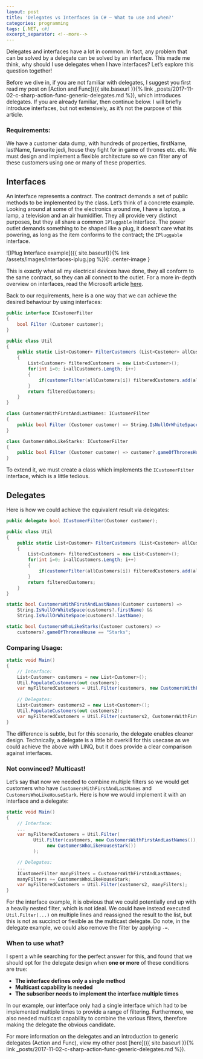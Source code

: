 ```yaml
---
layout: post
title: 'Delegates vs Interfaces in C# – What to use and when?'
categories: programming
tags: [.NET, c#]
excerpt_separator: <!--more-->
---
```


Delegates and interfaces have a lot in common. In fact, any problem that can be solved by a delegate can be solved by an interface. This made me think, why should I use delegates when I have interfaces? Let’s explore this question together!

<!--more-->

Before we dive in, if you are not familiar with delegates, I suggest you first read my post on [Action and Func]({{ site.baseurl }}{% link _posts/2017-11-02-c-sharp-action-func-generic-delegates.md %}), which introduces delegates. If you are already familiar, then continue below. I will briefly introduce interfaces, but not extensively, as it’s not the purpose of this article.

### Requirements:
We have a customer data dump, with hundreds of properties, firstName, lastName, favourite jedi, house they fight for in game of thrones etc. etc. We must design and implement a flexible architecture so we can filter any of these customers using one or many of these properties.

## Interfaces
An interface represents a contract. The contract demands a set of public methods to be implemented by the class. Let’s think of a concrete example. Looking around at some of the electronics around me, I have a laptop, a lamp, a television and an air humidifier. They all provide very distinct purposes, but they all share a common `IPluggable` interface. The power outlet demands something to be shaped like a plug, it doesn’t care what its powering,  as long as the item conforms to the contract; the `IPluggable` interface.

![IPlug Interface example]({{ site.baseurl}}{% link /assets/images/interfaces-iplug.jpg %}){: .center-image }

This is exactly what all my electrical devices have done, they all conform to the same contract, so they can all connect to the outlet. For a more in-depth overview on interfaces, read the Microsoft article [here](https://docs.microsoft.com/en-us/dotnet/csharp/programming-guide/interfaces/).

Back to our requirements, here is a one way that we can achieve the desired behaviour by using interfaces:

```csharp
public interface ICustomerFilter 
{
    bool Filter (Customer customer); 
}

public class Util 
{
    public static List<Customer> FilterCustomers (List<Customer> allCustomers, ICustomerFilter customerFilter) 
    {
        List<Customer> filteredCustomers = new List<Customer>();
        for(int i=0; i<allCustomers.Length; i++)
        {
            if(customerFilter(allCustomers[i]) filteredCustomers.add(allCustomers[i]);
        }
        return filteredCustomers;
    } 
}

class CustomersWithFirstAndLastNames: ICustomerFilter 
{
    public bool Filter (Customer customer) => String.IsNullOrWhiteSpace(customers?.firstName) && String.IsNullOrWhiteSpace(customers?.lastName) 
}

class CustomersWhoLikeStarks: ICustomerFilter
{
    public bool Filter (Customer customer) => customer?.gameOfThronesHouse == "Starks";
}
```

To extend it, we must create a class which implements the `ICustomerFilter` interface, which is a little tedious.

## Delegates

Here is how we could achieve the equivalent result via delegates:

```csharp
public delegate bool ICustomerFilter(Customer customer);

public class Util 
{
    public static List<Customer> FilterCustomers (List<Customer> allCustomers, ICustomerFilter customerFilter) 
    {
        List<Customer> filteredCustomers = new List<Customer>();
        for(int i=0; i<allCustomers.Length; i++)
        {
            if(customerFilter(allCustomers[i]) filteredCustomers.add(allCustomers[i]);
        }
        return filteredCustomers;
    } 
}

static bool CustomersWithFirstAndLastNames(Customer customers) => 
    String.IsNullOrWhiteSpace(customers?.firstName) &&
    String.IsNullOrWhiteSpace(customers?.lastName);

static bool CustomersWhoLikeStarks(Customer customers) => 
    customers?.gameOfThronesHouse == "Starks";
```

### Comparing Usage:

```csharp
static void Main() 
{
    // Interface:
    List<Customer> customers = new List<Customer>();
    Util.PopulateCustomers(out customers);
    var myFilteredCustomers = Util.Filter(customers, new CustomersWithFirstAndLastNames());
    
    // Delegates:
    List<Customer> customers2 = new List<Customer>();
    Util.PopulateCustomers(out customers2);
    var myFilteredCustomers = Util.Filter(customers2, CustomersWithFirstAndLastNames);
}
```

The difference is subtle, but for this scenario, the delegate enables cleaner design. Technically, a delegate is a little bit overkill for this usecase as we could achieve the above with LINQ, but it does provide a clear comparison against interfaces.

### Not convinced? Multicast!  

Let’s say that now we needed to combine multiple filters so we would get customers who have `CustomersWithFirstAndLastNames` and `CustomersWhoLikeHouseStark`. Here is how we would implement it with an interface and a delegate:

```csharp
static void Main() 
{
    // Interface:
    ...
    var myFilteredCustomers = Util.Filter(
          Util.Filter(customers, new CustomersWithFirstAndLastNames()),
               new CustomersWhoLikeHouseStark())
          );

    // Delegates:
    ...
    ICustomerFilter manyFilters = CustomersWithFirstAndLastNames;
    manyFilters += CustomersWhoLikeHouseStark;
    var myFilteredCustomers = Util.Filter(customers2, manyFilters);
}
```

For the interface example, it is obvious that we could potentially end up with a heavily nested filter, which is not ideal. We could have instead executed `Util.Filter(...)` on multiple lines and reassigned the result to the list, but this is not as succinct or flexible as the multicast delegate. Do note, in the delegate example, we could also remove the filter by applying `-=`.

### When to use what?
I spent a while searching for the perfect answer for this, and found that we should opt for the delegate design when **one or more** of these conditions are true:

* **The interface defines only a single method**
* **Multicast capability is needed**
* **The subscriber needs to implement the interface multiple times**

In our example, our interface only had a single interface which had to be implemented multiple times to provide a range of filtering. Furthermore, we also needed multicast capability to combine the various filters, therefore making the delegate the obvious candidate.

For more information on the delegates and an introduction to generic delegates (Action and Func), view my other post [here]({{ site.baseurl }}{% link _posts/2017-11-02-c-sharp-action-func-generic-delegates.md %}).